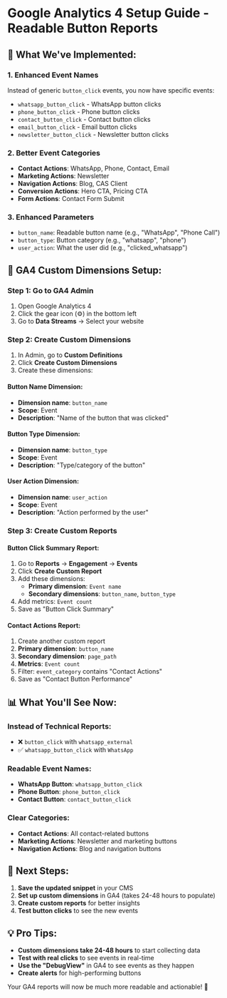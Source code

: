# Google Analytics 4 Setup Guide - Readable Button Reports

## 🎯 **What We've Implemented:**

### **1. Enhanced Event Names**
Instead of generic `button_click` events, you now have specific events:
- `whatsapp_button_click` - WhatsApp button clicks
- `phone_button_click` - Phone button clicks  
- `contact_button_click` - Contact button clicks
- `email_button_click` - Email button clicks
- `newsletter_button_click` - Newsletter button clicks

### **2. Better Event Categories**
- **Contact Actions**: WhatsApp, Phone, Contact, Email
- **Marketing Actions**: Newsletter
- **Navigation Actions**: Blog, CAS Client
- **Conversion Actions**: Hero CTA, Pricing CTA
- **Form Actions**: Contact Form Submit

### **3. Enhanced Parameters**
- `button_name`: Readable button name (e.g., "WhatsApp", "Phone Call")
- `button_type`: Button category (e.g., "whatsapp", "phone")
- `user_action`: What the user did (e.g., "clicked_whatsapp")

## 🔧 **GA4 Custom Dimensions Setup:**

### **Step 1: Go to GA4 Admin**
1. Open Google Analytics 4
2. Click the gear icon (⚙️) in the bottom left
3. Go to **Data Streams** → Select your website

### **Step 2: Create Custom Dimensions**
1. In Admin, go to **Custom Definitions**
2. Click **Create Custom Dimensions**
3. Create these dimensions:

#### **Button Name Dimension:**
- **Dimension name**: `button_name`
- **Scope**: Event
- **Description**: "Name of the button that was clicked"

#### **Button Type Dimension:**
- **Dimension name**: `button_type`  
- **Scope**: Event
- **Description**: "Type/category of the button"

#### **User Action Dimension:**
- **Dimension name**: `user_action`
- **Scope**: Event
- **Description**: "Action performed by the user"

### **Step 3: Create Custom Reports**

#### **Button Click Summary Report:**
1. Go to **Reports** → **Engagement** → **Events**
2. Click **Create Custom Report**
3. Add these dimensions:
   - **Primary dimension**: `Event name`
   - **Secondary dimensions**: `button_name`, `button_type`
4. Add metrics: `Event count`
5. Save as "Button Click Summary"

#### **Contact Actions Report:**
1. Create another custom report
2. **Primary dimension**: `button_name`
3. **Secondary dimension**: `page_path`
4. **Metrics**: `Event count`
5. Filter: `event_category` contains "Contact Actions"
6. Save as "Contact Button Performance"

## 📊 **What You'll See Now:**

### **Instead of Technical Reports:**
- ❌ `button_click` with `whatsapp_external`
- ✅ `whatsapp_button_click` with `WhatsApp`

### **Readable Event Names:**
- **WhatsApp Button**: `whatsapp_button_click`
- **Phone Button**: `phone_button_click`
- **Contact Button**: `contact_button_click`

### **Clear Categories:**
- **Contact Actions**: All contact-related buttons
- **Marketing Actions**: Newsletter and marketing buttons
- **Navigation Actions**: Blog and navigation buttons

## 🚀 **Next Steps:**

1. **Save the updated snippet** in your CMS
2. **Set up custom dimensions** in GA4 (takes 24-48 hours to populate)
3. **Create custom reports** for better insights
4. **Test button clicks** to see the new events

## 💡 **Pro Tips:**

- **Custom dimensions take 24-48 hours** to start collecting data
- **Test with real clicks** to see events in real-time
- **Use the "DebugView"** in GA4 to see events as they happen
- **Create alerts** for high-performing buttons

Your GA4 reports will now be much more readable and actionable! 🎉
